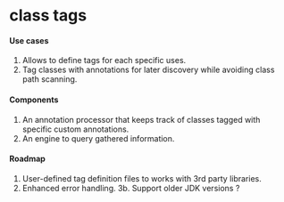 # class tags

#### Use cases

1. Allows to define tags for each specific uses.
2. Tag classes with annotations for later discovery while avoiding class path scanning.

#### Components

1. An annotation processor that keeps track of classes tagged with specific custom annotations.
2. An engine to query gathered information.

#### Roadmap 

1. User-defined tag definition files to works with 3rd party libraries.
2. Enhanced error handling.
3b. Support older JDK versions ?

